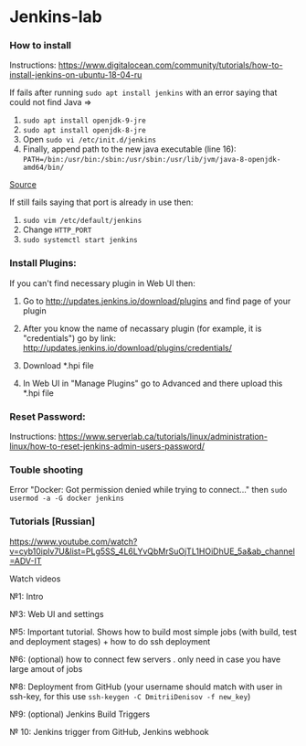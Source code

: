 # Jenkins-lab

### How to install

Instructions: https://www.digitalocean.com/community/tutorials/how-to-install-jenkins-on-ubuntu-18-04-ru

If fails after running `sudo apt install jenkins` with an error saying that could not find Java =>

1. `sudo apt install openjdk-9-jre`
2. `sudo apt install openjdk-8-jre`
3. Open `sudo vi /etc/init.d/jenkins`
4. Finally, append path to the new java executable (line 16): `PATH=/bin:/usr/bin:/sbin:/usr/sbin:/usr/lib/jvm/java-8-openjdk-amd64/bin/`

[Source](https://stackoverflow.com/questions/39621263/jenkins-fails-when-running-service-start-jenkins)

If still fails saying that port is already in use then: 
1. `sudo vim /etc/default/jenkins`
2. Change `HTTP_PORT`
3. `sudo systemctl start jenkins`

### Install Plugins:

If you can't find necessary plugin in Web UI then:

1) Go to http://updates.jenkins.io/download/plugins and find page of your plugin

2) After you know the name of necassary plugin (for example, it is "credentials") go by link: http://updates.jenkins.io/download/plugins/credentials/

3) Download *.hpi file

4) In Web UI in "Manage Plugins" go to Advanced and there upload this *.hpi file

### Reset Password: 

Instructions: https://www.serverlab.ca/tutorials/linux/administration-linux/how-to-reset-jenkins-admin-users-password/

### Touble shooting

Error "Docker: Got permission denied while trying to connect..." then  `sudo usermod -a -G docker jenkins`

### Tutorials [Russian]

https://www.youtube.com/watch?v=cyb10iplv7U&list=PLg5SS_4L6LYvQbMrSuOjTL1HOiDhUE_5a&ab_channel=ADV-IT

Watch videos 

№1: Intro

№3: Web UI and settings 

№5: Important tutorial. Shows how to build most simple jobs (with build, test and deployment stages) + how to do ssh deployment

№6: (optional) how to connect few servers . only need in case you have large amout of jobs

№8: Deployment from GitHub (your username should match with user in ssh-key, for this use `ssh-keygen -C DmitriiDenisov -f new_key`)

№9: (optional) Jenkins Build Triggers

№ 10: Jenkins trigger from GitHub, Jenkins webhook
